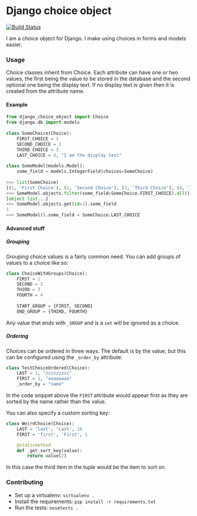 Django choice object
====================

[![Build Status](https://travis-ci.org/orf/django-choice-object.svg?branch=master)](https://travis-ci.org/orf/django-choice-object)

I am a choice object for Django. I make using choices in forms and models easier.


### Usage

Choice classes inherit from Choice. Each attribute can have one or two values, the first being the value to be stored in the database and the second optional one being the display text. If no display text is given then it is created from the attribute name.

#### Example
```python
from django_choice_object import Choice
from django.db import models
    
class SomeChoice(Choice):
    FIRST_CHOICE = 1
    SECOND_CHOICE = 2
    THIRD_CHOICE = 3
    LAST_CHOICE = 4, "I am the display text"
    
class SomeModel(models.Model):
    some_field = models.IntegerField(choices=SomeChoice)
    
>>> list(SomeChoice)
[(1, 'First Choice'), (2, 'Second Choice'), (3, 'Third Choice'), (4, 'I am the display text')]
>>> SomeModel.objects.filter(some_field=SomeChoice.FIRST_CHOICE).all()
[object list...]
>>> SomeModel.objects.get(id=1).some_field
1
>>> SomeModel().some_field = SomeChoice.LAST_CHOICE
```

#### Advanced stuff

##### Grouping

Grouping choice values is a fairly common need. You can add groups of values to a choice like so:


```python
class ChoiceWitHGroups(Choice):
    FIRST = 1
    SECOND = 2
    THIRD = 3
    FOURTH = 4
    
    START_GROUP = {FIRST, SECOND}
    END_GROUP = {THIRD, FOURTH}
```

Any value that ends with `_GROUP` and is a `set` will be ignored as a choice.


##### Ordering

Choices can be ordered in three ways. The default is by the value, but this can be configured using the 
`_order_by` attribute:

```python
class TestChoiceOrdered(Choice):
    LAST = 1, "zzzzzzzzz"
    FIRST = 2, "aaaaaaaa"
    _order_by = "name"
```

In the code snippet above the `FIRST` attribute would appear first as they are sorted by the 
name rather than the value.

You can also specify a custom sorting key:

```python
class WeirdChoice(Choice):
    LAST = 'last', 'Last', 10
    FIRST = 'first', 'First', 1

    @staticmethod
    def _get_sort_key(value):
        return value[2]
```

In this case the third item in the tuple would be the item to sort on.

### Contributing

- Set up a virtualenv: `virtualenv .`
- Install the requirements: `pip install -r requirements.txt`
- Run the tests: `nosetests .`
